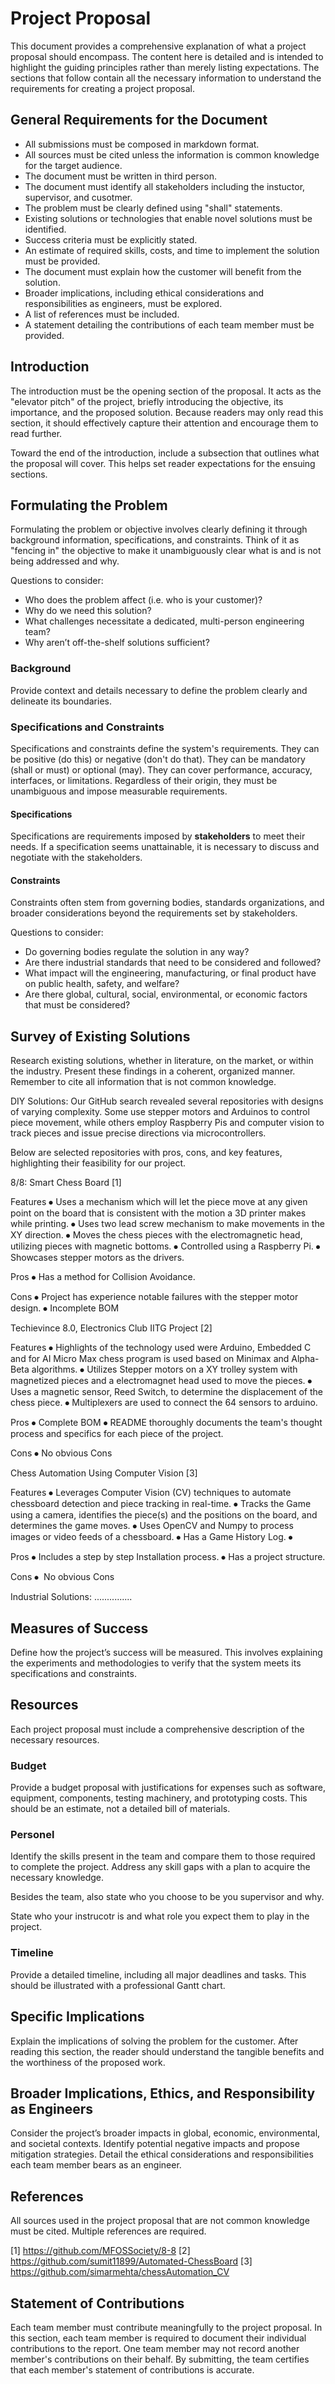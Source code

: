 # Project Proposal

This document provides a comprehensive explanation of what a project proposal should encompass. The content here is detailed and is intended to highlight the guiding principles rather than merely listing expectations. The sections that follow contain all the necessary information to understand the requirements for creating a project proposal.


## General Requirements for the Document
- All submissions must be composed in markdown format.
- All sources must be cited unless the information is common knowledge for the target audience.
- The document must be written in third person.
- The document must identify all stakeholders including the instuctor, supervisor, and cusotmer.
- The problem must be clearly defined using "shall" statements.
- Existing solutions or technologies that enable novel solutions must be identified.
- Success criteria must be explicitly stated.
- An estimate of required skills, costs, and time to implement the solution must be provided.
- The document must explain how the customer will benefit from the solution.
- Broader implications, including ethical considerations and responsibilities as engineers, must be explored.
- A list of references must be included.
- A statement detailing the contributions of each team member must be provided.


## Introduction

The introduction must be the opening section of the proposal. It acts as the "elevator pitch" of the project, briefly introducing the objective, its importance, and the proposed solution. Because readers may only read this section, it should effectively capture their attention and encourage them to read further.

Toward the end of the introduction, include a subsection that outlines what the proposal will cover. This helps set reader expectations for the ensuing sections.


## Formulating the Problem

Formulating the problem or objective involves clearly defining it through background information, specifications, and constraints. Think of it as "fencing in" the objective to make it unambiguously clear what is and is not being addressed and why.

Questions to consider:
- Who does the problem affect (i.e. who is your customer)?
- Why do we need this solution?
- What challenges necessitate a dedicated, multi-person engineering team?
- Why aren’t off-the-shelf solutions sufficient?

### Background

Provide context and details necessary to define the problem clearly and delineate its boundaries.

### Specifications and Constraints

Specifications and constraints define the system's requirements. They can be positive (do this) or negative (don't do that). They can be mandatory (shall or must) or optional (may). They can cover performance, accuracy, interfaces, or limitations. Regardless of their origin, they must be unambiguous and impose measurable requirements.

#### Specifications

Specifications are requirements imposed by **stakeholders** to meet their needs. If a specification seems unattainable, it is necessary to discuss and negotiate with the stakeholders.

#### Constraints

Constraints often stem from governing bodies, standards organizations, and broader considerations beyond the requirements set by stakeholders.

Questions to consider:
- Do governing bodies regulate the solution in any way?
- Are there industrial standards that need to be considered and followed?
- What impact will the engineering, manufacturing, or final product have on public health, safety, and welfare?
- Are there global, cultural, social, environmental, or economic factors that must be considered?


## Survey of Existing Solutions

Research existing solutions, whether in literature, on the market, or within the industry. Present these findings in a coherent, organized manner. Remember to cite all information that is not common knowledge.

DIY Solutions: Our GitHub search revealed several repositories with designs of varying complexity. Some use stepper motors and Arduinos to control piece movement, while others employ Raspberry Pis and computer vision to track pieces and issue precise directions via microcontrollers.

Below are selected repositories with pros, cons, and key features, highlighting their feasibility for our project.

8/8: Smart Chess Board [1]

Features
⦁	Uses a mechanism which will let the piece move at any given point on the board that is consistent with the motion a 3D printer makes while printing.
⦁	Uses two lead screw mechanism to make movements in the XY direction.
⦁	Moves the chess pieces with the electromagnetic head, utilizing pieces with magnetic bottoms.
⦁	Controlled using a Raspberry Pi.
⦁	Showcases stepper motors as the drivers.

Pros
⦁	Has a method for Collision Avoidance.


Cons
⦁	Project has experience notable failures with the stepper motor design.
⦁	Incomplete BOM


Techievince 8.0, Electronics Club IITG Project [2]

Features
⦁	Highlights of the technology used were Arduino, Embedded C and for AI Micro Max chess program is used based on Minimax and Alpha-Beta algorithms.
⦁	Utilizes Stepper motors on a XY trolley system with magnetized pieces and a electromagnet head used to move the pieces.
⦁	Uses a magnetic sensor, Reed Switch, to determine the displacement of the chess piece.
⦁	Multiplexers are used to connect the 64 sensors to arduino.


Pros
⦁	Complete BOM
⦁	README thoroughly documents the team's thought process and specifics for each piece of the project.


Cons
⦁	 No obvious Cons


Chess Automation Using Computer Vision [3]

Features
⦁	Leverages Computer Vision (CV) techniques to automate chessboard detection and piece tracking in real-time.
⦁	Tracks the Game using a camera, identifies the piece(s) and the positions on the board, and determines the game moves.
⦁	Uses OpenCV and Numpy to process images or video feeds of a chessboard. 
⦁	Has a Game History Log.
⦁	

Pros
⦁	Includes a step by step Installation process.
⦁	Has a project structure.

Cons
⦁	 No obvious Cons




Industrial Solutions: ...............

## Measures of Success

Define how the project’s success will be measured. This involves explaining the experiments and methodologies to verify that the system meets its specifications and constraints.


## Resources

Each project proposal must include a comprehensive description of the necessary resources.

### Budget

Provide a budget proposal with justifications for expenses such as software, equipment, components, testing machinery, and prototyping costs. This should be an estimate, not a detailed bill of materials.

### Personel

Identify the skills present in the team and compare them to those required to complete the project. Address any skill gaps with a plan to acquire the necessary knowledge.

Besides the team, also state who you choose to be you supervisor and why.

State who your instrucotr is and what role you expect them to play in the project.

### Timeline

Provide a detailed timeline, including all major deadlines and tasks. This should be illustrated with a professional Gantt chart.


## Specific Implications

Explain the implications of solving the problem for the customer. After reading this section, the reader should understand the tangible benefits and the worthiness of the proposed work.


## Broader Implications, Ethics, and Responsibility as Engineers

Consider the project’s broader impacts in global, economic, environmental, and societal contexts. Identify potential negative impacts and propose mitigation strategies. Detail the ethical considerations and responsibilities each team member bears as an engineer.


## References

All sources used in the project proposal that are not common knowledge must be cited. Multiple references are required.

[1] https://github.com/MFOSSociety/8-8
[2] https://github.com/sumit11899/Automated-ChessBoard
[3] https://github.com/simarmehta/chessAutomation_CV

## Statement of Contributions

Each team member must contribute meaningfully to the project proposal. In this section, each team member is required to document their individual contributions to the report. One team member may not record another member's contributions on their behalf. By submitting, the team certifies that each member's statement of contributions is accurate.
